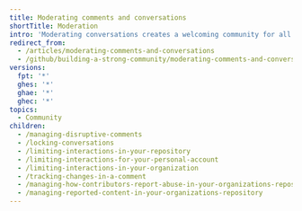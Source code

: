 ```yaml
---
title: Moderating comments and conversations
shortTitle: Moderation
intro: 'Moderating conversations creates a welcoming community for all contributors to your project by promoting healthy collaboration and de-escalating conflict. You can apply your community''s code of conduct to discussions by viewing reported content, editing and deleting comments, and locking conversations.'
redirect_from:
  - /articles/moderating-comments-and-conversations
  - /github/building-a-strong-community/moderating-comments-and-conversations
versions:
  fpt: '*'
  ghes: '*'
  ghae: '*'
  ghec: '*'
topics:
  - Community
children:
  - /managing-disruptive-comments
  - /locking-conversations
  - /limiting-interactions-in-your-repository
  - /limiting-interactions-for-your-personal-account
  - /limiting-interactions-in-your-organization
  - /tracking-changes-in-a-comment
  - /managing-how-contributors-report-abuse-in-your-organizations-repository
  - /managing-reported-content-in-your-organizations-repository
---
```


